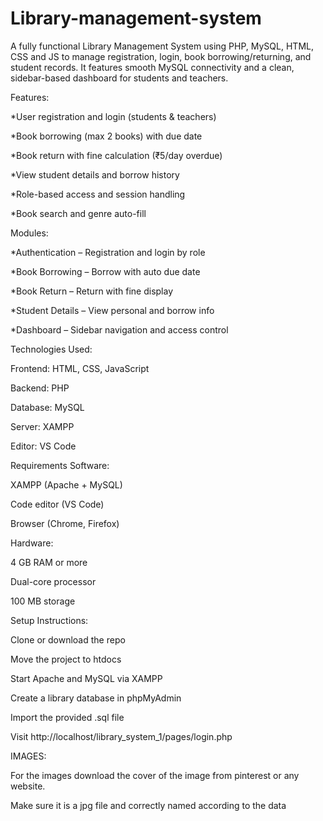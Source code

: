 # Library-management-system
A fully functional Library Management System using PHP, MySQL, HTML, CSS and JS to manage registration, login, book borrowing/returning, and student records. It features smooth MySQL connectivity and a clean, sidebar-based dashboard for students and teachers.


Features:

*User registration and login (students & teachers)

*Book borrowing (max 2 books) with due date

*Book return with fine calculation (₹5/day overdue)

*View student details and borrow history

*Role-based access and session handling

*Book search and genre auto-fill



Modules:

*Authentication – Registration and login by role

*Book Borrowing – Borrow with auto due date

*Book Return – Return with fine display

*Student Details – View personal and borrow info

*Dashboard – Sidebar navigation and access control




Technologies Used:

Frontend: HTML, CSS, JavaScript

Backend: PHP

Database: MySQL

Server: XAMPP

Editor: VS Code




Requirements Software:

XAMPP (Apache + MySQL)

Code editor (VS Code)

Browser (Chrome, Firefox)




Hardware:

4 GB RAM or more

Dual-core processor

100 MB storage




Setup Instructions:

Clone or download the repo

Move the project to htdocs

Start Apache and MySQL via XAMPP

Create a library database in phpMyAdmin

Import the provided .sql file

Visit http://localhost/library_system_1/pages/login.php




IMAGES:

For the images download the cover of the image from pinterest or any website. 

Make sure it is a jpg file and correctly named according to the data 


